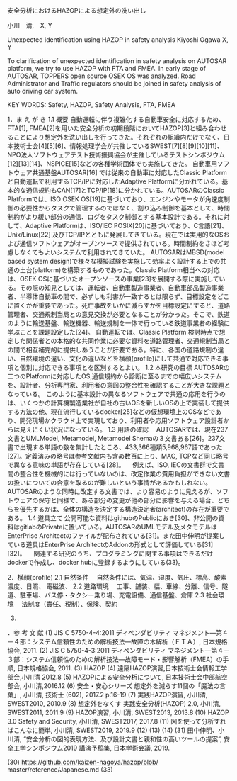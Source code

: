 安全分析におけるHAZOPによる想定外の洗い出し

   小川　清,　X, Y    

Unexpected identification using HAZOP in safety analysis 
Kiyoshi Ogawa     X,  Y

To clarification of unexpected identification in safety analysis on AUTOSAR platform, we try to use HAZOP with FTA and FMEA. In early stage of AUTOSAR, TOPPERS open source OSEK OS was analyzed. Road Administrator and Traffic regulators should be joined in safety analysis of auto driving car system.

KEY WORDS: Safety, HAZOP, Safety Analysis, FTA, FMEA

1．ま え が き
1.1 概要
自動運転に伴う複雑化する自動車安全に対応するため、FTA[1], FMEA[2]を用いた安全分析の初期段階においてHAZOP[3]と組み合わせることにより想定外を洗い出しを行ってきた。それぞれの組織内だけでなく、日本技術士会[4][5][6]、情報処理学会が共催しているSWEST[7][8][9][10][11]、NPO法人ソフトウェアテスト技術振興協会が主催しているテストシンポジウム[12][13][14]、NSPICE[15]などの各種学術団体でも実施してきた。
自動車用ソフトウェア共通基盤AUTOSAR[16] では従来の自動車に対応したClassic Platformと自動運転で利用するTCP/IPに対応したAdaptive Platformに分かれている。基本的な通信規約もCAN[17]とTCP/IP[18]に分かれている。AUTOSARのClassic Platformでは、ISO OSEK OS[19]に基づいており、エンジンやモータが角速度制御の必要性からタスクで管理するのではなく、割り込み制御を基本として、時間制約がより緩い部分の通信、ログをタスク制御とする基本設計である。それに対して、Adaptive Platformは、ISO/IEC POSIX[20]に基づいており、C言語[21]、Unix/Linux[22] 及びTCP/IPとともに発展してきている。現在では実用的なOSおよび通信ソフトウェアがオープンソースで提供されている。時間制約をさほど考慮しなくてもよいシステムで利用されてきていた。
AUTOSARはMBSD(model based system design)で様々な模擬試験を実施して効率よく設計する上での共通の土台(platform)を構築するものであった。Classic Platform相当への対応は、OSEK OSに基づいたオープンソースの事業[23]を展開する際に実施している。その際の知見としては、運転者、自動車製造事業者、自動車部品製造事業者、半導体自動車の間で、必ずしも利害が一致するとは限らず、目標設定をどこに置くかが重要であった。死亡事故をいかに減らすかを目標設定にすると、道路管理者、交通規制当局との意見交換が必要となることが分かった。そこで、鉄道のように輸送基盤、輸送機器、輸送規制を一体で行っている鉄道事業者の経験に学ぶことを課題設定した[24]。
自動運転では、Classic Platform 検討時点で想定した関係者との本格的な共同作業に必要な資料を道路管理者、交通規制当局との間で相互補完的に提供しあうことが肝要である。特に、各国の道路規制の違い、自然環境の違い、文化の違いなどを横顔(profile)にして共通で対応できる事項と個別に対応できる事項とを区別するとよい。
1.2 本研究の目標
 AUTOSARの二つのPlatformに対応したOS,通信規約から診断に至るまでの幅広いシステムを、設計者、分析専門家、利用者の意図の整合性を確認することが大きな課題となっている。
このように基本設計の異なるソフトウェアで共通の応用を行うのは、いくつかの計算機製造業社が自社の古いOSを新しいOSの上で実装して提供する方法の他、現在流行しているdocker[25]などの仮想環境上のOSなどであり、開発現場かクラウド上で実現しており、利用者や応用ソフトウェア設計者からは見えにくい状況になっている。
1.3 用語の確認
　AUTOSARでは、現在237文書とUMLModel, Metamodel, Metamodel Shemaの３文書ある[26]。237文書で出現する単語の数を集計したところ、433,366種類5,968,967語であった[27]。定義済みの略号は参考文献内も含め数百に上り、MAC, TCPなど同じ略号で異なる意味の単語が存在している[28]。
　例えば、ISO, IECの文書群で文書間の整合性を機械的には行っていないのは、改定作業の費用負担ができない文書の扱いについての合意を取るのが難しいという事情があるかもしれない。AUTOSARのような同時に改定する文書では、より容易のように見えるが、ソフトウェアの保守と同様で、ある部分の変更が他の部分に影響を与える場合、どちらを優先するかは、全体の構造を決定する構造決定者(architect)の存在が重要である。
1.4 道具立て
 公開可能な資料はgithubのPublicにおき[30]、非公開の資料はgitlabのPrivateに置いている。AUTOSARのUMLモデル及メタモデルはEnterPrise Architectのファイルが配布されている[31]。また田中伸明が提案している道具はEnterPrise ArchitectのAddonの形式として評価している[31][32]。
　関連する研究のうち、プログラミングに関する事項はできるだけdockerで作成し、docker hubに登録するようにしている(33)。

2．横顔(profile)
2.1 自然条件
　自然条件には、気温、湿度、気圧、標高、酸素濃度、日照、
電磁波、
2.2 道路環境
　工事、舗装、幅、車線、分離、信号、隧道、駐車場、バス停・タクシー乗り場、充電設備、通信基盤、倉庫
2.3 社会環境
　法制度（責任、税制）、保険、契約
 
3. 
 
．参 考 文 献
(1) JIS C 5750-4-4:2011 ディペンダビリティ マネジメント―第４－４部：システム信頼性のための解析技法―故障の木解析（ＦＴＡ）, 日本規格協会, 2011. 
(2) JIS C 5750-4-3:2011 ディペンダビリティ マネジメント―第４－３部：システム信頼性のための解析技法―故障モード・影響解析（FMEA）の手順, 日本規格協会, 2011.
(3) HAZOP
(4) 遠隔HAZOP演習,日本技術士会情報工学部会,小川清 2012.8
(5) HAZOPによる安全分析について, 日本技術士会中部航空部会, 小川清,2016.12
(6) 安全・安心シリーズ 想定外を減らす11個の「魔法の言葉」, 小川清, 技術士 (602), 2017.2 p.16-19
(7) 実践HAZOP演習, 小川清, SWEST2010, 2010.9
(8) 想定外をなくす 実践安全分析(HAZOP) 2.0, 小川清, SWEST2011, 2011.9
(9) HAZOP演習, 小川清, SWEST2013, 2013.8
(10) HAZOP 3.0 Safety and Security, 小川清, SWEST2017, 2017.8
(11) 図を使って分析すればこんなに簡単, 小川清, SWEST2019, 2019.9
(12)
(13)
(14)
(31) 田中伸明、小川清, “安全分析の図的表現方法、及び設計文書と親和性の高いツールの提案”, 安全工学シンポジウム2019 講演予稿集, 日本学術会議, 2019. 

(30) https://github.com/kaizen-nagoya/hazop/blob/
master/reference/Japanese.md 
(33) 
